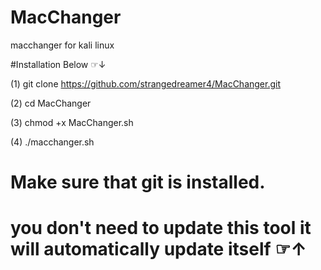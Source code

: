 # MacChanger
macchanger for kali linux

#Installation Below ⁠☞↓


(1) git clone https://github.com/strangedreamer4/MacChanger.git



(2) cd MacChanger


(3) chmod +x MacChanger.sh


(4) ./macchanger.sh

# Make sure that git is installed.
# you don't need to update this tool it will automatically update itself ⁠☞↑
